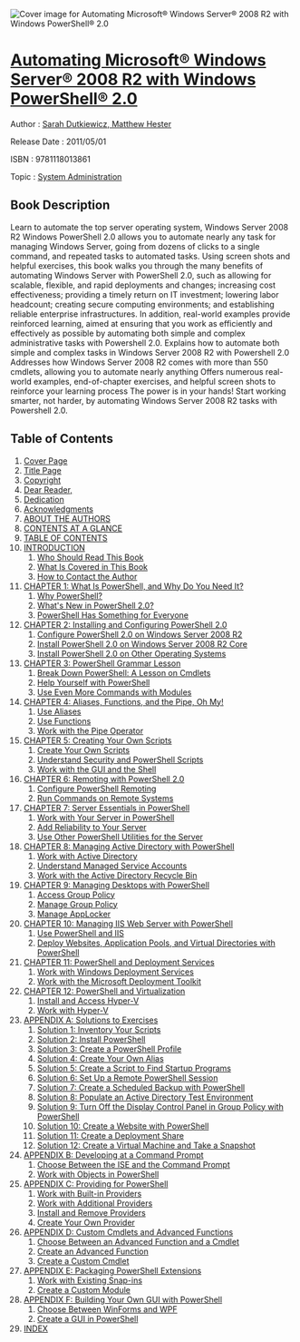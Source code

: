 ![Cover image for Automating Microsoft® Windows Server® 2008 R2 with Windows PowerShell® 2.0](https://imgdetail.ebookreading.net/cover/cover/system_admin/EB9781118013861.jpg)

[Automating Microsoft® Windows Server® 2008 R2 with Windows PowerShell® 2.0](https://ebookreading.net/view/book/Automating+Microsoft%C2%AE+Windows+Server%C2%AE+2008+R2+with+Windows+PowerShell%C2%AE+2.0-EB9781118013861_1.html "Automating Microsoft® Windows Server® 2008 R2 with Windows PowerShell® 2.0")
====================================================================================================================

Author : [Sarah Dutkiewicz](https://ebookreading.net/search/author/Sarah+Dutkiewicz),[ Matthew Hester](https://ebookreading.net/search/author/+Matthew+Hester)

Release Date : 2011/05/01

ISBN : 9781118013861

Topic : [System Administration](https://ebookreading.net/search/category/system-administration)

Book Description
-----------------

Learn to automate the top server operating system, Windows Server 2008 R2
Windows PowerShell 2.0 allows you to automate nearly any task for managing Windows Server, going from dozens of clicks to a single command, and repeated tasks to automated tasks. Using screen shots and helpful exercises, this book walks you through the many benefits of automating Windows Server with PowerShell 2.0, such as allowing for scalable, flexible, and rapid deployments and changes; increasing cost effectiveness; providing a timely return on IT investment; lowering labor headcount; creating secure computing environments; and establishing reliable enterprise infrastructures. In addition, real-world examples provide reinforced learning, aimed at ensuring that you work as efficiently and effectively as possible by automating both simple and complex administrative tasks with Powershell 2.0.
Explains how to automate both simple and complex tasks in Windows Server 2008 R2 with Powershell 2.0
Addresses how Windows Server 2008 R2 comes with more than 550 cmdlets, allowing you to automate nearly anything
Offers numerous real-world examples, end-of-chapter exercises, and helpful screen shots to reinforce your learning process
The power is in your hands! Start working smarter, not harder, by automating Windows Server 2008 R2 tasks with Powershell 2.0.
              
Table of Contents
-----------------

1. [Cover Page](https://ebookreading.net/view/book/Automating+Microsoft%C2%AE+Windows+Server%C2%AE+2008+R2+with+Windows+PowerShell%C2%AE+2.0-EB9781118013861_1.html)
1. [Title Page](https://ebookreading.net/view/book/Automating+Microsoft%C2%AE+Windows+Server%C2%AE+2008+R2+with+Windows+PowerShell%C2%AE+2.0-EB9781118013861_2.html)
1. [Copyright](https://ebookreading.net/view/book/Automating+Microsoft%C2%AE+Windows+Server%C2%AE+2008+R2+with+Windows+PowerShell%C2%AE+2.0-EB9781118013861_3.html)
1. [Dear Reader,](https://ebookreading.net/view/book/Automating+Microsoft%C2%AE+Windows+Server%C2%AE+2008+R2+with+Windows+PowerShell%C2%AE+2.0-EB9781118013861_4.html#dear)
1. [Dedication](https://ebookreading.net/view/book/Automating+Microsoft%C2%AE+Windows+Server%C2%AE+2008+R2+with+Windows+PowerShell%C2%AE+2.0-EB9781118013861_5.html)
1. [Acknowledgments](https://ebookreading.net/view/book/Automating+Microsoft%C2%AE+Windows+Server%C2%AE+2008+R2+with+Windows+PowerShell%C2%AE+2.0-EB9781118013861_6.html)
1. [ABOUT THE AUTHORS](https://ebookreading.net/view/book/Automating+Microsoft%C2%AE+Windows+Server%C2%AE+2008+R2+with+Windows+PowerShell%C2%AE+2.0-EB9781118013861_7.html#author)
1. [CONTENTS AT A GLANCE](https://ebookreading.net/view/book/Automating+Microsoft%C2%AE+Windows+Server%C2%AE+2008+R2+with+Windows+PowerShell%C2%AE+2.0-EB9781118013861_8.html#contentsglance)
1. [TABLE OF CONTENTS](https://ebookreading.net/view/book/Automating+Microsoft%C2%AE+Windows+Server%C2%AE+2008+R2+with+Windows+PowerShell%C2%AE+2.0-EB9781118013861_9.html#contents)
1. [INTRODUCTION](https://ebookreading.net/view/book/Automating+Microsoft%C2%AE+Windows+Server%C2%AE+2008+R2+with+Windows+PowerShell%C2%AE+2.0-EB9781118013861_10.html#intro)
    1. [Who Should Read This Book](https://ebookreading.net/view/book/Automating+Microsoft%C2%AE+Windows+Server%C2%AE+2008+R2+with+Windows+PowerShell%C2%AE+2.0-EB9781118013861_10.html#intro-sec001)
    1. [What Is Covered in This Book](https://ebookreading.net/view/book/Automating+Microsoft%C2%AE+Windows+Server%C2%AE+2008+R2+with+Windows+PowerShell%C2%AE+2.0-EB9781118013861_10.html#intro-sec003)
    1. [How to Contact the Author](https://ebookreading.net/view/book/Automating+Microsoft%C2%AE+Windows+Server%C2%AE+2008+R2+with+Windows+PowerShell%C2%AE+2.0-EB9781118013861_10.html#intro-sec004)
1. [CHAPTER 1: What Is PowerShell, and Why Do You Need It?](https://ebookreading.net/view/book/Automating+Microsoft%C2%AE+Windows+Server%C2%AE+2008+R2+with+Windows+PowerShell%C2%AE+2.0-EB9781118013861_11.html#ch001)
    1. [Why PowerShell?](https://ebookreading.net/view/book/Automating+Microsoft%C2%AE+Windows+Server%C2%AE+2008+R2+with+Windows+PowerShell%C2%AE+2.0-EB9781118013861_11.html#ch001-sec001)
    1. [What&#39;s New in PowerShell 2.0?](https://ebookreading.net/view/book/Automating+Microsoft%C2%AE+Windows+Server%C2%AE+2008+R2+with+Windows+PowerShell%C2%AE+2.0-EB9781118013861_11.html#ch001-sec005)
    1. [PowerShell Has Something for Everyone](https://ebookreading.net/view/book/Automating+Microsoft%C2%AE+Windows+Server%C2%AE+2008+R2+with+Windows+PowerShell%C2%AE+2.0-EB9781118013861_11.html#ch001-sec008)
1. [CHAPTER 2: Installing and Configuring PowerShell 2.0](https://ebookreading.net/view/book/Automating+Microsoft%C2%AE+Windows+Server%C2%AE+2008+R2+with+Windows+PowerShell%C2%AE+2.0-EB9781118013861_12.html#ch002)
    1. [Configure PowerShell 2.0 on Windows Server 2008 R2](https://ebookreading.net/view/book/Automating+Microsoft%C2%AE+Windows+Server%C2%AE+2008+R2+with+Windows+PowerShell%C2%AE+2.0-EB9781118013861_12.html#ch002-sec011)
    1. [Install PowerShell 2.0 on Windows Server 2008 R2 Core](https://ebookreading.net/view/book/Automating+Microsoft%C2%AE+Windows+Server%C2%AE+2008+R2+with+Windows+PowerShell%C2%AE+2.0-EB9781118013861_12.html#ch002-sec013)
    1. [Install PowerShell 2.0 on Other Operating Systems](https://ebookreading.net/view/book/Automating+Microsoft%C2%AE+Windows+Server%C2%AE+2008+R2+with+Windows+PowerShell%C2%AE+2.0-EB9781118013861_12.html#ch002-sec016)
1. [CHAPTER 3: PowerShell Grammar Lesson](https://ebookreading.net/view/book/Automating+Microsoft%C2%AE+Windows+Server%C2%AE+2008+R2+with+Windows+PowerShell%C2%AE+2.0-EB9781118013861_13.html#ch003)
    1. [Break Down PowerShell: A Lesson on Cmdlets](https://ebookreading.net/view/book/Automating+Microsoft%C2%AE+Windows+Server%C2%AE+2008+R2+with+Windows+PowerShell%C2%AE+2.0-EB9781118013861_13.html#ch003-sec019)
    1. [Help Yourself with PowerShell](https://ebookreading.net/view/book/Automating+Microsoft%C2%AE+Windows+Server%C2%AE+2008+R2+with+Windows+PowerShell%C2%AE+2.0-EB9781118013861_13.html#ch003-sec026)
    1. [Use Even More Commands with Modules](https://ebookreading.net/view/book/Automating+Microsoft%C2%AE+Windows+Server%C2%AE+2008+R2+with+Windows+PowerShell%C2%AE+2.0-EB9781118013861_13.html#ch003-sec030)
1. [CHAPTER 4: Aliases, Functions, and the Pipe, Oh My!](https://ebookreading.net/view/book/Automating+Microsoft%C2%AE+Windows+Server%C2%AE+2008+R2+with+Windows+PowerShell%C2%AE+2.0-EB9781118013861_14.html#ch004)
    1. [Use Aliases](https://ebookreading.net/view/book/Automating+Microsoft%C2%AE+Windows+Server%C2%AE+2008+R2+with+Windows+PowerShell%C2%AE+2.0-EB9781118013861_14.html#ch004-sec034)
    1. [Use Functions](https://ebookreading.net/view/book/Automating+Microsoft%C2%AE+Windows+Server%C2%AE+2008+R2+with+Windows+PowerShell%C2%AE+2.0-EB9781118013861_14.html#ch004-sec037)
    1. [Work with the Pipe Operator](https://ebookreading.net/view/book/Automating+Microsoft%C2%AE+Windows+Server%C2%AE+2008+R2+with+Windows+PowerShell%C2%AE+2.0-EB9781118013861_14.html#ch004-sec041)
1. [CHAPTER 5: Creating Your Own Scripts](https://ebookreading.net/view/book/Automating+Microsoft%C2%AE+Windows+Server%C2%AE+2008+R2+with+Windows+PowerShell%C2%AE+2.0-EB9781118013861_15.html#ch005)
    1. [Create Your Own Scripts](https://ebookreading.net/view/book/Automating+Microsoft%C2%AE+Windows+Server%C2%AE+2008+R2+with+Windows+PowerShell%C2%AE+2.0-EB9781118013861_15.html#ch005-sec044)
    1. [Understand Security and PowerShell Scripts](https://ebookreading.net/view/book/Automating+Microsoft%C2%AE+Windows+Server%C2%AE+2008+R2+with+Windows+PowerShell%C2%AE+2.0-EB9781118013861_15.html#ch005-sec049)
    1. [Work with the GUI and the Shell](https://ebookreading.net/view/book/Automating+Microsoft%C2%AE+Windows+Server%C2%AE+2008+R2+with+Windows+PowerShell%C2%AE+2.0-EB9781118013861_15.html#ch005-sec054)
1. [CHAPTER 6: Remoting with PowerShell 2.0](https://ebookreading.net/view/book/Automating+Microsoft%C2%AE+Windows+Server%C2%AE+2008+R2+with+Windows+PowerShell%C2%AE+2.0-EB9781118013861_16.html#ch006)
    1. [Configure PowerShell Remoting](https://ebookreading.net/view/book/Automating+Microsoft%C2%AE+Windows+Server%C2%AE+2008+R2+with+Windows+PowerShell%C2%AE+2.0-EB9781118013861_16.html#ch006-sec058)
    1. [Run Commands on Remote Systems](https://ebookreading.net/view/book/Automating+Microsoft%C2%AE+Windows+Server%C2%AE+2008+R2+with+Windows+PowerShell%C2%AE+2.0-EB9781118013861_16.html#ch006-sec062)
1. [CHAPTER 7: Server Essentials in PowerShell](https://ebookreading.net/view/book/Automating+Microsoft%C2%AE+Windows+Server%C2%AE+2008+R2+with+Windows+PowerShell%C2%AE+2.0-EB9781118013861_17.html#ch007)
    1. [Work with Your Server in PowerShell](https://ebookreading.net/view/book/Automating+Microsoft%C2%AE+Windows+Server%C2%AE+2008+R2+with+Windows+PowerShell%C2%AE+2.0-EB9781118013861_17.html#ch007-sec066)
    1. [Add Reliability to Your Server](https://ebookreading.net/view/book/Automating+Microsoft%C2%AE+Windows+Server%C2%AE+2008+R2+with+Windows+PowerShell%C2%AE+2.0-EB9781118013861_17.html#ch007-sec069)
    1. [Use Other PowerShell Utilities for the Server](https://ebookreading.net/view/book/Automating+Microsoft%C2%AE+Windows+Server%C2%AE+2008+R2+with+Windows+PowerShell%C2%AE+2.0-EB9781118013861_17.html#ch007-sec073)
1. [CHAPTER 8: Managing Active Directory with PowerShell](https://ebookreading.net/view/book/Automating+Microsoft%C2%AE+Windows+Server%C2%AE+2008+R2+with+Windows+PowerShell%C2%AE+2.0-EB9781118013861_18.html#ch008)
    1. [Work with Active Directory](https://ebookreading.net/view/book/Automating+Microsoft%C2%AE+Windows+Server%C2%AE+2008+R2+with+Windows+PowerShell%C2%AE+2.0-EB9781118013861_18.html#ch008-sec077)
    1. [Understand Managed Service Accounts](https://ebookreading.net/view/book/Automating+Microsoft%C2%AE+Windows+Server%C2%AE+2008+R2+with+Windows+PowerShell%C2%AE+2.0-EB9781118013861_18.html#ch008-sec081)
    1. [Work with the Active Directory Recycle Bin](https://ebookreading.net/view/book/Automating+Microsoft%C2%AE+Windows+Server%C2%AE+2008+R2+with+Windows+PowerShell%C2%AE+2.0-EB9781118013861_18.html#ch008-sec085)
1. [CHAPTER 9: Managing Desktops with PowerShell](https://ebookreading.net/view/book/Automating+Microsoft%C2%AE+Windows+Server%C2%AE+2008+R2+with+Windows+PowerShell%C2%AE+2.0-EB9781118013861_19.html#ch009)
    1. [Access Group Policy](https://ebookreading.net/view/book/Automating+Microsoft%C2%AE+Windows+Server%C2%AE+2008+R2+with+Windows+PowerShell%C2%AE+2.0-EB9781118013861_19.html#ch009-sec089)
    1. [Manage Group Policy](https://ebookreading.net/view/book/Automating+Microsoft%C2%AE+Windows+Server%C2%AE+2008+R2+with+Windows+PowerShell%C2%AE+2.0-EB9781118013861_19.html#ch009-sec092)
    1. [Manage AppLocker](https://ebookreading.net/view/book/Automating+Microsoft%C2%AE+Windows+Server%C2%AE+2008+R2+with+Windows+PowerShell%C2%AE+2.0-EB9781118013861_19.html#ch009-sec102)
1. [CHAPTER 10: Managing IIS Web Server with PowerShell](https://ebookreading.net/view/book/Automating+Microsoft%C2%AE+Windows+Server%C2%AE+2008+R2+with+Windows+PowerShell%C2%AE+2.0-EB9781118013861_20.html#ch010)
    1. [Use PowerShell and IIS](https://ebookreading.net/view/book/Automating+Microsoft%C2%AE+Windows+Server%C2%AE+2008+R2+with+Windows+PowerShell%C2%AE+2.0-EB9781118013861_20.html#ch010-sec106)
    1. [Deploy Websites, Application Pools, and Virtual Directories with PowerShell](https://ebookreading.net/view/book/Automating+Microsoft%C2%AE+Windows+Server%C2%AE+2008+R2+with+Windows+PowerShell%C2%AE+2.0-EB9781118013861_20.html#ch010-sec109)
1. [CHAPTER 11: PowerShell and Deployment Services](https://ebookreading.net/view/book/Automating+Microsoft%C2%AE+Windows+Server%C2%AE+2008+R2+with+Windows+PowerShell%C2%AE+2.0-EB9781118013861_21.html#ch011)
    1. [Work with Windows Deployment Services](https://ebookreading.net/view/book/Automating+Microsoft%C2%AE+Windows+Server%C2%AE+2008+R2+with+Windows+PowerShell%C2%AE+2.0-EB9781118013861_21.html#ch011-sec113)
    1. [Work with the Microsoft Deployment Toolkit](https://ebookreading.net/view/book/Automating+Microsoft%C2%AE+Windows+Server%C2%AE+2008+R2+with+Windows+PowerShell%C2%AE+2.0-EB9781118013861_21.html#ch011-sec118)
1. [CHAPTER 12: PowerShell and Virtualization](https://ebookreading.net/view/book/Automating+Microsoft%C2%AE+Windows+Server%C2%AE+2008+R2+with+Windows+PowerShell%C2%AE+2.0-EB9781118013861_22.html#ch012)
    1. [Install and Access Hyper-V](https://ebookreading.net/view/book/Automating+Microsoft%C2%AE+Windows+Server%C2%AE+2008+R2+with+Windows+PowerShell%C2%AE+2.0-EB9781118013861_22.html#ch012-sec124)
    1. [Work with Hyper-V](https://ebookreading.net/view/book/Automating+Microsoft%C2%AE+Windows+Server%C2%AE+2008+R2+with+Windows+PowerShell%C2%AE+2.0-EB9781118013861_22.html#ch012-sec127)
1. [APPENDIX A: Solutions to Exercises](https://ebookreading.net/view/book/Automating+Microsoft%C2%AE+Windows+Server%C2%AE+2008+R2+with+Windows+PowerShell%C2%AE+2.0-EB9781118013861_23.html#ap001)
    1. [Solution 1: Inventory Your Scripts](https://ebookreading.net/view/book/Automating+Microsoft%C2%AE+Windows+Server%C2%AE+2008+R2+with+Windows+PowerShell%C2%AE+2.0-EB9781118013861_23.html#ch012-sec132)
    1. [Solution 2: Install PowerShell](https://ebookreading.net/view/book/Automating+Microsoft%C2%AE+Windows+Server%C2%AE+2008+R2+with+Windows+PowerShell%C2%AE+2.0-EB9781118013861_23.html#ch012-sec133)
    1. [Solution 3: Create a PowerShell Profile](https://ebookreading.net/view/book/Automating+Microsoft%C2%AE+Windows+Server%C2%AE+2008+R2+with+Windows+PowerShell%C2%AE+2.0-EB9781118013861_23.html#ch012-sec134)
    1. [Solution 4: Create Your Own Alias](https://ebookreading.net/view/book/Automating+Microsoft%C2%AE+Windows+Server%C2%AE+2008+R2+with+Windows+PowerShell%C2%AE+2.0-EB9781118013861_23.html#ch012-sec135)
    1. [Solution 5: Create a Script to Find Startup Programs](https://ebookreading.net/view/book/Automating+Microsoft%C2%AE+Windows+Server%C2%AE+2008+R2+with+Windows+PowerShell%C2%AE+2.0-EB9781118013861_23.html#ch012-sec136)
    1. [Solution 6: Set Up a Remote PowerShell Session](https://ebookreading.net/view/book/Automating+Microsoft%C2%AE+Windows+Server%C2%AE+2008+R2+with+Windows+PowerShell%C2%AE+2.0-EB9781118013861_23.html#ch012-sec137)
    1. [Solution 7: Create a Scheduled Backup with PowerShell](https://ebookreading.net/view/book/Automating+Microsoft%C2%AE+Windows+Server%C2%AE+2008+R2+with+Windows+PowerShell%C2%AE+2.0-EB9781118013861_23.html#ch012-sec138)
    1. [Solution 8: Populate an Active Directory Test Environment](https://ebookreading.net/view/book/Automating+Microsoft%C2%AE+Windows+Server%C2%AE+2008+R2+with+Windows+PowerShell%C2%AE+2.0-EB9781118013861_23.html#ch012-sec139)
    1. [Solution 9: Turn Off the Display Control Panel in Group Policy with PowerShell](https://ebookreading.net/view/book/Automating+Microsoft%C2%AE+Windows+Server%C2%AE+2008+R2+with+Windows+PowerShell%C2%AE+2.0-EB9781118013861_23.html#ch012-sec140)
    1. [Solution 10: Create a Website with PowerShell](https://ebookreading.net/view/book/Automating+Microsoft%C2%AE+Windows+Server%C2%AE+2008+R2+with+Windows+PowerShell%C2%AE+2.0-EB9781118013861_23.html#ch012-sec141)
    1. [Solution 11: Create a Deployment Share](https://ebookreading.net/view/book/Automating+Microsoft%C2%AE+Windows+Server%C2%AE+2008+R2+with+Windows+PowerShell%C2%AE+2.0-EB9781118013861_23.html#ch012-sec142)
    1. [Solution 12: Create a Virtual Machine and Take a Snapshot](https://ebookreading.net/view/book/Automating+Microsoft%C2%AE+Windows+Server%C2%AE+2008+R2+with+Windows+PowerShell%C2%AE+2.0-EB9781118013861_23.html#ch012-sec143)
1. [APPENDIX B: Developing at a Command Prompt](https://ebookreading.net/view/book/Automating+Microsoft%C2%AE+Windows+Server%C2%AE+2008+R2+with+Windows+PowerShell%C2%AE+2.0-EB9781118013861_24.html#ap002)
    1. [Choose Between the ISE and the Command Prompt](https://ebookreading.net/view/book/Automating+Microsoft%C2%AE+Windows+Server%C2%AE+2008+R2+with+Windows+PowerShell%C2%AE+2.0-EB9781118013861_24.html#ch012-sec144)
    1. [Work with Objects in PowerShell](https://ebookreading.net/view/book/Automating+Microsoft%C2%AE+Windows+Server%C2%AE+2008+R2+with+Windows+PowerShell%C2%AE+2.0-EB9781118013861_24.html#ch012-sec147)
1. [APPENDIX C: Providing for PowerShell](https://ebookreading.net/view/book/Automating+Microsoft%C2%AE+Windows+Server%C2%AE+2008+R2+with+Windows+PowerShell%C2%AE+2.0-EB9781118013861_25.html#ap003)
    1. [Work with Built-in Providers](https://ebookreading.net/view/book/Automating+Microsoft%C2%AE+Windows+Server%C2%AE+2008+R2+with+Windows+PowerShell%C2%AE+2.0-EB9781118013861_25.html#ch012-sec150)
    1. [Work with Additional Providers](https://ebookreading.net/view/book/Automating+Microsoft%C2%AE+Windows+Server%C2%AE+2008+R2+with+Windows+PowerShell%C2%AE+2.0-EB9781118013861_25.html#ch012-sec154)
    1. [Install and Remove Providers](https://ebookreading.net/view/book/Automating+Microsoft%C2%AE+Windows+Server%C2%AE+2008+R2+with+Windows+PowerShell%C2%AE+2.0-EB9781118013861_25.html#ch012-sec155)
    1. [Create Your Own Provider](https://ebookreading.net/view/book/Automating+Microsoft%C2%AE+Windows+Server%C2%AE+2008+R2+with+Windows+PowerShell%C2%AE+2.0-EB9781118013861_25.html#ch012-sec156)
1. [APPENDIX D: Custom Cmdlets and Advanced Functions](https://ebookreading.net/view/book/Automating+Microsoft%C2%AE+Windows+Server%C2%AE+2008+R2+with+Windows+PowerShell%C2%AE+2.0-EB9781118013861_26.html#ap004)
    1. [Choose Between an Advanced Function and a Cmdlet](https://ebookreading.net/view/book/Automating+Microsoft%C2%AE+Windows+Server%C2%AE+2008+R2+with+Windows+PowerShell%C2%AE+2.0-EB9781118013861_26.html#ch012-sec159)
    1. [Create an Advanced Function](https://ebookreading.net/view/book/Automating+Microsoft%C2%AE+Windows+Server%C2%AE+2008+R2+with+Windows+PowerShell%C2%AE+2.0-EB9781118013861_26.html#ch012-sec163)
    1. [Create a Custom Cmdlet](https://ebookreading.net/view/book/Automating+Microsoft%C2%AE+Windows+Server%C2%AE+2008+R2+with+Windows+PowerShell%C2%AE+2.0-EB9781118013861_26.html#ch012-sec164)
1. [APPENDIX E: Packaging PowerShell Extensions](https://ebookreading.net/view/book/Automating+Microsoft%C2%AE+Windows+Server%C2%AE+2008+R2+with+Windows+PowerShell%C2%AE+2.0-EB9781118013861_27.html#ap005)
    1. [Work with Existing Snap-ins](https://ebookreading.net/view/book/Automating+Microsoft%C2%AE+Windows+Server%C2%AE+2008+R2+with+Windows+PowerShell%C2%AE+2.0-EB9781118013861_27.html#ch012-sec165)
    1. [Create a Custom Module](https://ebookreading.net/view/book/Automating+Microsoft%C2%AE+Windows+Server%C2%AE+2008+R2+with+Windows+PowerShell%C2%AE+2.0-EB9781118013861_27.html#ch012-sec166)
1. [APPENDIX F: Building Your Own GUI with PowerShell](https://ebookreading.net/view/book/Automating+Microsoft%C2%AE+Windows+Server%C2%AE+2008+R2+with+Windows+PowerShell%C2%AE+2.0-EB9781118013861_28.html#ap006)
    1. [Choose Between WinForms and WPF](https://ebookreading.net/view/book/Automating+Microsoft%C2%AE+Windows+Server%C2%AE+2008+R2+with+Windows+PowerShell%C2%AE+2.0-EB9781118013861_28.html#ch012-sec169)
    1. [Create a GUI in PowerShell](https://ebookreading.net/view/book/Automating+Microsoft%C2%AE+Windows+Server%C2%AE+2008+R2+with+Windows+PowerShell%C2%AE+2.0-EB9781118013861_28.html#ch012-sec170)
1. [INDEX](https://ebookreading.net/view/book/Automating+Microsoft%C2%AE+Windows+Server%C2%AE+2008+R2+with+Windows+PowerShell%C2%AE+2.0-EB9781118013861_29.html#ind)
